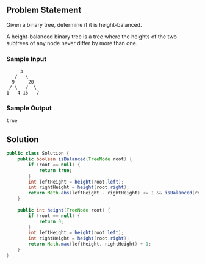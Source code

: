

## Problem Statement
Given a binary tree, determine if it is height-balanced.

A height-balanced binary tree is a tree where the heights of the two subtrees of any node never differ by more than one.

### Sample Input

```
     3
   /   \
  9     20
 / \   /  \
1   4 15   7
```

### Sample Output

`true`

## Solution

```java
public class Solution {
    public boolean isBalanced(TreeNode root) {
        if (root == null) {
            return true;
        }
        int leftHeight = height(root.left);
        int rightHeight = height(root.right);
        return Math.abs(leftHeight - rightHeight) <= 1 && isBalanced(root.left) && isBalanced(root.right);
    }
    
    public int height(TreeNode root) {
        if (root == null) {
            return 0;
        }
        int leftHeight = height(root.left);
        int rightHeight = height(root.right);
        return Math.max(leftHeight, rightHeight) + 1;
    }
}
```